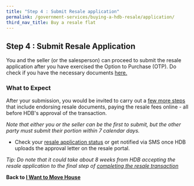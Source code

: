 ```yaml
---
title: "Step 4 : Submit Resale application"
permalink: /government-services/buying-a-hdb-resale/application/
third_nav_title: Buy a resale flat
---
```


## Step 4 : Submit Resale Application

You and the seller (or the salesperson) can proceed to submit the resale application after you have exercised the Option to Purchase (OTP).
Do check if you have the necessary documents <a href="https://www.hdb.gov.sg/cs/infoweb/residential/buying-a-flat/resale/procedures/resale-application/additional-information-" target="_blank">here.</a>


### What to Expect

After your submission, you would be invited to carry out a <a href="hhttps://www.hdb.gov.sg/cs/infoweb/residential/selling-a-flat/procedures/resale-application)" target="_blank">few more steps</a> that include endorsing resale documents, paying the resale fees online - all before HDB's approval of the transaction.

*Note that either you or the seller can be the first to submit, but the other party must submit their portion within 7 calendar days.*

- Check your <a href="https://services2.hdb.gov.sg/webapp/BB31AWDashboardWeb/BB31PLogin.jsp" target="_blank">resale application status</a> or get notified via SMS once HDB uploads the approval letter on the resale portal.

*Tip: Do note that it could take about 8 weeks from HDB accepting the resale application to the final step of [completing the resale transaction](/government-services/buying-a-hdb-resale/complete/)*


**Back to [I Want to Move House](/government-services/move-house/overview/)**
